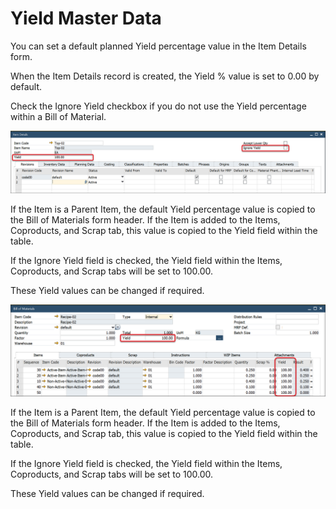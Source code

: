 # Yield Master Data

You can set a default planned Yield percentage value in the Item Details form.

When the Item Details record is created, the Yield % value is set to 0.00 by default.

Check the Ignore Yield checkbox if you do not use the Yield percentage within a Bill of Material.

![Item Details Yield](./media/item-details-yield.png)

If the Item is a Parent Item, the default Yield percentage value is copied to the Bill of Materials form header. If the Item is added to the Items, Coproducts, and Scrap tab, this value is copied to the Yield field within the table.

If the Ignore Yield field is checked, the Yield field within the Items, Coproducts, and Scrap tabs will be set to 100.00.

These Yield values can be changed if required.

![Yield](./media/bill-of-materials-yield.png)

If the Item is a Parent Item, the default Yield percentage value is copied to the Bill of Materials form header. If the Item is added to the Items, Coproducts, and Scrap tab, this value is copied to the Yield field within the table.

If the Ignore Yield field is checked, the Yield field within the Items, Coproducts, and Scrap tabs will be set to 100.00.

These Yield values can be changed if required.
